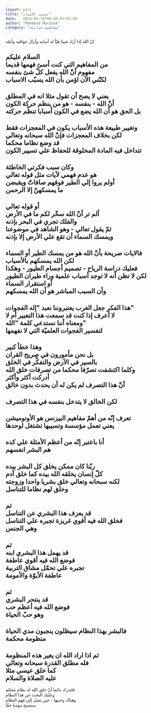 ```yaml
---
layout: post
title: "تسبيب الأسباب"
date:   2024-04-10T00:00:01+03:00
author: "Mahmoud Marzouk"
category: "مفاهيم حياتيّة"
---
```



إنّ الله إذا أراد شيئا هيّأ له أسابه وأزال عواقبه
وأتمّه

السلام عليكم  
من المفاهيم التي كنت أسئ فهمها قديما  
مفهوم أنّ الله يفعل كلّ شئ بنفسه  
لكنّني الآن اؤمن بأن الله يسبّب الاسباب  
-  
يعني لا يصح أن تقول مثلا انه في المطلق  
أنّ الله - بنفسه - هو من ينظم حركة الكون  
بل الحق هو أن الله يضع في الكون أسبابا تنظّم
حركته  
-  
وتغيير طبيعة هذه الأسباب يكون في المعجزات فقط  
لكن بخلاف المعجزات فإنّ الله سبحانه وتعالي  
قد وضع نظاما محكما  
تتداخل فيه المادة المخلوقة للحفاظ علي تسيير
الكون  
-  
وكان سبب فكرتي الخاطئة  
هو عدم فهمي لآيات مثل قوله تعالي  
أولم يروا إلي الطير فوقهم صافاتّ ويقبضن  
ما يمسكهنّ إلا الرحمن  
-  
أو قوله تعالي  
ألم تر أنّ الله سخّر لكم ما في الأرض  
والفلك تجري في البحر بإذنه  
ثمّ يقول تعالي - وهو الشاهد في موضوعنا  
ويمسك السماء أن تقع علي الأرض إلا بإذنه  
-  
فالايات صريحة بأنّ الله هو من يمسك الطير أو
السماء  
لكن الله يمسكهم بالأسباب  
فعليك دراسة الرياح - تصميم أجسام الطيور - وهكذا  
لكن لا تظن أنه لا توجد أسباب علمية وراء طيران
الطيور  
أو استقرار السماء  
وأن السبب المباشر هو أن الله يمسكهم  
-  
هذا الفكر جعل الغرب يعتبروننا نعبد "إله
الفجوات"  
لا أعرف إذا كنت قد سمعت هذا التعبير أم لا  
ومعناه أننا نستدعي كلمة "الله"  
لتفسير الفجوات العلميّة التي لا نفهمها  
-  
وهذا خطأ كبير  
بل نحن مأمورون في صريح القران  
بالسير في الأرض والتفكّر في الخلق  
وكلما اكتشفت تصرّفا محكما من تصرفات خلق الله  
أدركت أكثر وأكثر  
أنّ هذا التصرف لم يكن له أن يحدث بدون خالق  
-  
لكن الخالق لا يتدخل بنفسه في هذا التصرف  
-  
تعرف إنّه من أهمّ مفاهيم البيزنس هو الأوتوميشن  
يعني تعمل مؤسسة وتسيبها تشتغل لوحدها  
-  
أنا باعتبر إنّه من أعظم الأمثلة علي كده  
هم البشر انفسهم  
-  
ربّنا كان ممكن يخلق كل البشر بيده  
كلّ إنسان يخلقه الله بيده كما خلق آدم  
لكنه سبحانه وتعالي خلق بشريا واحدا وزوجته  
وخلق لهم نظاما للتناسل  
-  
ثم  
قد يعزف هذا البشري عن التناسل  
فخلق الله فيه أقوي غريزة تجبره علي التناسل  
وهي الجنس  
-  
ثم  
قد يهمل هذا البشري ابنه  
فوضع الله فيه أقوي عاطفة  
تجبره علي تحمّل مشاق التربية  
عاطفة الأبوّة والأمومة  
-  
ثم  
قد ينتحر البشري  
فوضع الله فيه أعظم حب  
وهو حبّ الحياة  
-  
فالبشر بهذا النظام سيظلون ينجبون مدي الحياة  
منظومة محكمة  
-  
ثم اذا اراد الله ان يغير هذه المنظومة  
فله مطلق القدرة سبحانه وتعالي  
كما خلق عيسي مثلا  
عليه الصلاة والسلام  
-  
فلتدرك دائما أنّ خلق الله له نظام محكم  
وعليك البحث عن هذا النظام  
وهناك وحينها - حين تصل إلي فهم النظام  
ستصبح مؤمنا حقّا
